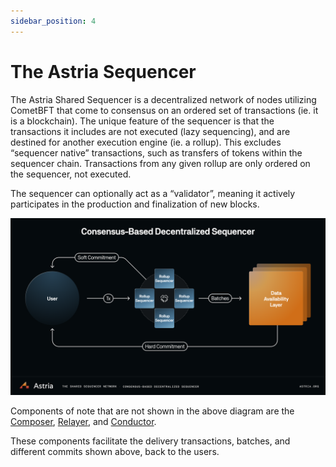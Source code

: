 ```yaml
---
sidebar_position: 4
---
```


# The Astria Sequencer

The Astria Shared Sequencer is a decentralized network of nodes utilizing CometBFT that come to consensus on an ordered set of transactions (ie. it is a blockchain). The unique feature of the sequencer is that the transactions it includes are not executed (lazy sequencing), and are destined for another execution engine (ie. a rollup). This excludes “sequencer native” transactions, such as transfers of tokens within the sequencer chain. Transactions from any given rollup are only ordered on the sequencer, not executed.

The sequencer can optionally act as a “validator”, meaning it actively
participates in the production and finalization of new blocks.

![Astria Shared Sequencer](../assests/shared-sequencer-overview.png)

Components of note that are not shown in the above diagram are the [Composer](/docs/overview-of-astria/architecture/3-composer.md),
[Relayer](/docs/overview-of-astria/architecture/5-relayer.md), and [Conductor](/docs/overview-of-astria/architecture/7-conductor.md). 

These components facilitate the delivery transactions,
batches, and different commits shown above, back to the users.
